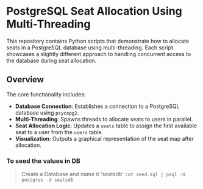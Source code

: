 # PostgreSQL Seat Allocation Using Multi-Threading

This repository contains Python scripts that demonstrate how to allocate seats in a PostgreSQL database using multi-threading. Each script showcases a slightly different approach to handling concurrent access to the database during seat allocation.

## Overview

The core functionality includes:
- **Database Connection**: Establishes a connection to a PostgreSQL database using `psycopg2`.
- **Multi-Threading**: Spawns threads to allocate seats to users in parallel.
- **Seat Allocation Logic**: Updates a `seats` table to assign the first available seat to a user from the `users` table.
- **Visualization**: Outputs a graphical representation of the seat map after allocation.

### To seed the values in DB
> Create a Database and name it 'seatsdb'
```cat seed.sql | psql -U postgres -d seatsdb```
